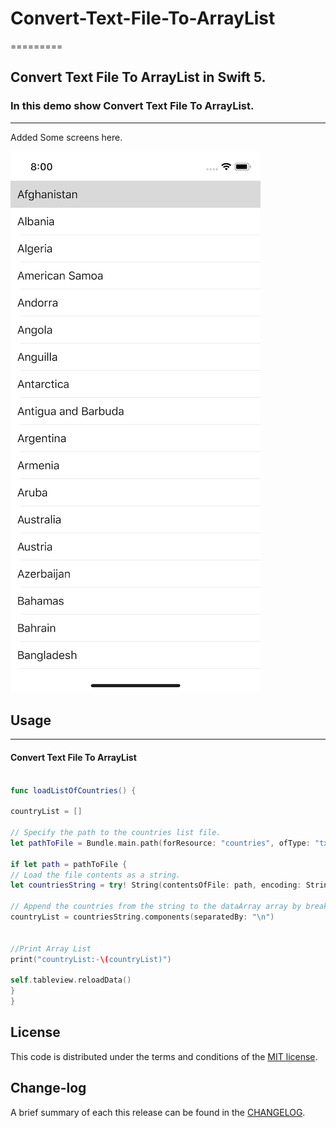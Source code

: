 # Convert-Text-File-To-ArrayList

=========

## Convert Text File To ArrayList in Swift 5.

### In this demo show Convert Text File To ArrayList.

------------
Added Some screens here.

![](https://github.com/pawankv89/Convert-Text-File-To-ArrayList/blob/master/images/screen_1.png)



## Usage
------------

#### Convert Text File To ArrayList 

```swift

func loadListOfCountries() {

countryList = []

// Specify the path to the countries list file.
let pathToFile = Bundle.main.path(forResource: "countries", ofType: "txt")

if let path = pathToFile {
// Load the file contents as a string.
let countriesString = try! String(contentsOfFile: path, encoding: String.Encoding.utf8)

// Append the countries from the string to the dataArray array by breaking them using the line change character.
countryList = countriesString.components(separatedBy: "\n")


//Print Array List
print("countryList:-\(countryList)")

self.tableview.reloadData()
}
}

```



## License

This code is distributed under the terms and conditions of the [MIT license](LICENSE).

## Change-log

A brief summary of each this release can be found in the [CHANGELOG](CHANGELOG.mdown). 

